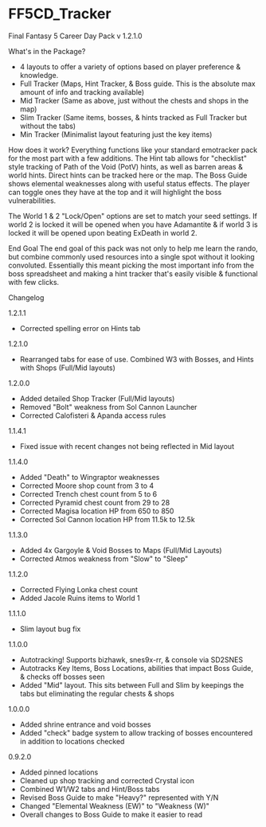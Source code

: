 # FF5CD_Tracker
Final Fantasy 5 Career Day Pack v 1.2.1.0

What's in the Package?
- 4 layouts to offer a variety of options based on player preference & knowledge.
- Full Tracker (Maps, Hint Tracker, & Boss guide. This is the absolute max amount of info and tracking available)
- Mid Tracker (Same as above, just without the chests and shops in the map)
- Slim Tracker (Same items, bosses, & hints tracked as Full Tracker but without the tabs)
- Min Tracker (Minimalist layout featuring just the key items)

How does it work?
Everything functions like your standard emotracker pack for the most part with a few additions.
The Hint tab allows for "checklist" style tracking of Path of the Void (PotV) hints, as well as barren areas & world hints. Direct hints can be tracked here or the map.
The Boss Guide shows elemental weaknesses along with useful status effects. The player can toggle ones they have at the top and it will highlight the boss vulnerabilities.

The World 1 & 2 "Lock/Open" options are set to match your seed settings. If world 2 is locked it will be opened when you have Adamantite & if world 3 is locked it will be opened upon beating ExDeath in world 2.

End Goal
The end goal of this pack was not only to help me learn the rando, but combine commonly used resources into a single spot without it looking convoluted.
Essentially this meant picking the most important info from the boss spreadsheet and making a hint tracker that's easily visible & functional with few clicks.

Changelog

1.2.1.1
- Corrected spelling error on Hints tab

1.2.1.0
- Rearranged tabs for ease of use. Combined W3 with Bosses, and Hints with Shops (Full/Mid layouts)

1.2.0.0
- Added detailed Shop Tracker (Full/Mid layouts)
- Removed "Bolt" weakness from Sol Cannon Launcher
- Corrected Calofisteri & Apanda access rules

1.1.4.1
- Fixed issue with recent changes not being reflected in Mid layout

1.1.4.0
- Added "Death" to Wingraptor weaknesses
- Corrected Moore shop count from 3 to 4
- Corrected Trench chest count from 5 to 6
- Corrected Pyramid chest count from 29 to 28
- Corrected Magisa location HP from 650 to 850
- Corrected Sol Cannon location HP from 11.5k to 12.5k

1.1.3.0
- Added 4x Gargoyle & Void Bosses to Maps (Full/Mid Layouts)
- Corrected Atmos weakness from "Slow" to "Sleep"

1.1.2.0
- Corrected Flying Lonka chest count
- Added Jacole Ruins items to World 1

1.1.1.0
- Slim layout bug fix

1.1.0.0
- Autotracking! Supports bizhawk, snes9x-rr, & console via SD2SNES
- Autotracks Key Items, Boss Locations, abilities that impact Boss Guide, & checks off bosses seen
- Added "Mid" layout. This sits between Full and Slim by keepings the tabs but eliminating the regular chests & shops

1.0.0.0
- Added shrine entrance and void bosses
- Added "check" badge system to allow tracking of bosses encountered in addition to locations checked

0.9.2.0
- Added pinned locations
- Cleaned up shop tracking and corrected Crystal icon
- Combined W1/W2 tabs and Hint/Boss tabs
- Revised Boss Guide to make "Heavy?" represented with Y/N
- Changed "Elemental Weakness (EW)" to "Weakness (W)"
- Overall changes to Boss Guide to make it easier to read
